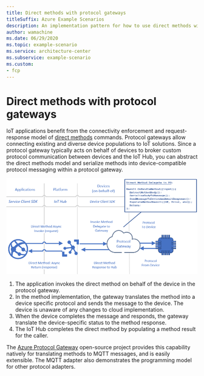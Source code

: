```yaml
---
title: Direct methods with protocol gateways
titleSuffix: Azure Example Scenarios
description: An implementation pattern for how to use direct methods with existing protocols using a protocol gateway.
author: wamachine
ms.date: 06/29/2020
ms.topic: example-scenario
ms.service: architecture-center
ms.subservice: example-scenario
ms.custom:
- fcp
---
```

# Direct methods with protocol gateways

IoT applications benefit from the connectivity enforcement and request-response model of [direct methods](https://docs.microsoft.com/azure/iot-hub/iot-hub-devguide-direct-methods) commands. Protocol gateways allow connecting existing and diverse device populations to IoT solutions. Since a protocol gateway typically acts on behalf of devices to broker custom protocol communication between devices and the IoT Hub, you can abstract the direct methods model and serialize methods into device-compatible protocol messaging within a protocol gateway.

![A diagram illustrating the sequence of direct methods calls to use a protocol gateway to broker custom protocol communication from a device to the Azure IoT platform.](media/protocol-gateways.png)

1. The application invokes the direct method on behalf of the device in the protocol gateway.
2. In the method implementation, the gateway translates the method into a device specific protocol and sends the message to the device. The device is unaware of any changes to cloud implementation.
3. When the device completes the message and responds, the gateway translate the device-specific status to the method response.
4. The IoT Hub completes the direct method by populating a method result for the caller.

The [Azure Protocol Gateway](https://docs.microsoft.com/azure/iot-hub/iot-hub-protocol-gateway) open-source project provides this capability natively for translating methods to MQTT messages, and is easily extensible. The MQTT adapter also demonstrates the programming model for other protocol adapters.


